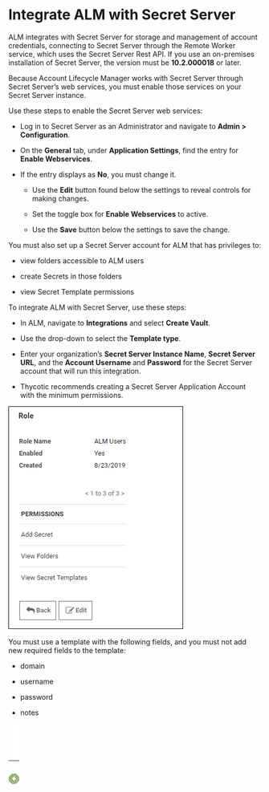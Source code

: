 ﻿[title]: # (Integrate ALM with Secret Server)
[tags]: # (Account Lifecycle Manager,ALM,)
[priority]: # (5120)

# Integrate ALM with Secret Server

ALM integrates with Secret Server for storage and management of account credentials, connecting to Secret Server through the Remote Worker service, which uses the Secret Server Rest API. If you use an on-premises installation of Secret Server, the version must be **10.2.000018** or later.

Because Account Lifecycle Manager works with Secret Server through Secret Server’s web services, you must enable those services on your Secret Server instance.

Use these steps to enable the Secret Server web services:

* Log in to Secret Server as an Administrator and navigate to **Admin \> Configuration**.

* On the **General** tab, under **Application Settings**, find the entry for **Enable Webservices**.

* If the entry displays as **No**, you must change it.

  * Use the **Edit** button found below the settings to reveal controls for making changes.

  * Set the toggle box for **Enable Webservices** to active.

  * Use the **Save** button below the settings to save the change.

You must also set up a Secret Server account for ALM that has privileges to:

* view folders accessible to ALM users

* create Secrets in those folders

* view Secret Template permissions

To integrate ALM with Secret Server, use these steps:

* In ALM, navigate to **Integrations** and select **Create Vault**.

* Use the drop-down to select the **Template type**.

* Enter your organization’s **Secret Server Instance Name**, **Secret Server URL**, and the **Account Username** and **Password** for the Secret Server account that will run this integration.

* Thycotic recommends creating a Secret Server Application Account with the minimum permissions.

![Permissions](permissions.png)

You must use a template with the following fields, and you must not add new required fields to the template:

* domain

* username

* password

* notes

![Article End](../../alm-bug.png)
